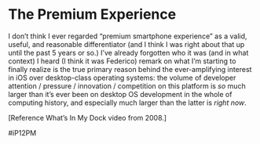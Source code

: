 # The Premium Experience
I don’t think I ever regarded “premium smartphone experience” as a valid, useful, and reasonable differentiator (and I think I was right about that up until the past 5 years or so.) I’ve already forgotten who it was (and in what context) I heard (I think it was Federico) remark on what I’m starting to  finally realize is the true primary reason behind the ever-amplifying interest in iOS over desktop-class operating systems: the volume of developer attention / pressure / innovation / competition on this platform is *so* much larger than it’s ever been on desktop OS development in the whole of computing history, and especially much larger than the latter is *right now*. 

[Reference What’s In My Dock video from 2008.]

#iP12PM